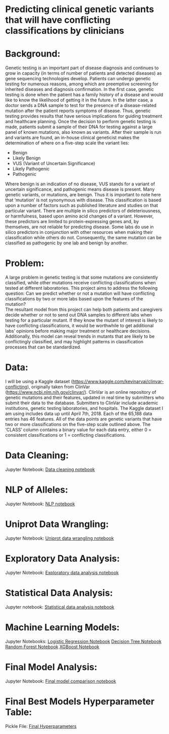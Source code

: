 # __Predicting clinical genetic variants that will have conflicting classifications by clinicians__
# Background:
Genetic testing is an important part of disease diagnosis and continues to grow in capacity (in terms of number of patients and detected diseases) as gene sequencing technologies develop. Patients can undergo genetic testing for numerous reasons, among which are preemptive screening for inherited diseases and diagnosis confirmation. In the first case, genetic testing is done when the patient has a family history of a disease and would like to know the likelihood of getting it in the future. In the latter case, a doctor sends a DNA sample to test for the presence of a disease-related mutation after the patient reports symptoms of disease. Thus, genetic testing provides results that have serious implications for guiding treatment and healthcare planning. 
Once the decision to perform genetic testing is made, patients submit a sample of their DNA for testing against a large panel of known mutations, also known as variants. After their sample is run and variants are found, an in-house clinical geneticist makes the determination of where on a five-step scale the variant lies: 

- Benign
- Likely Benign
- VUS (Variant of Uncertain Significance)
- Likely Pathogenic
- Pathogenic

Where benign is an indication of no disease, VUS stands for a variant of uncertain significance, and pathogenic means disease is present. Many genetic variants, or mutations, are benign. Thus it is important to note here that ‘mutation’ is not synonymous with disease. 
This classification is based upon a number of factors such as published literature and studies on that particular variant. There are multiple in silico predictors of deleteriousness, or harmfulness, based upon amino acid changes of a variant. However, these predictors are limited to protein-expressing genes and, by themselves, are not reliable for predicting disease. Some labs do use in silico predictors in conjunction with other resources when making their classification while others do not. Consequently, the same mutation can be classified as pathogenic by one lab and benign by another. 

# Problem: 
A large problem in genetic testing is that some mutations are consistently classified, while other mutations receive conflicting classifications when tested at different laboratories. This project aims to address the following question: Can we predict whether or not a mutation will have conflicting classifications by two or more labs based upon the features of the mutation? 	 	 	
The resultant model from this project can help both patients and caregivers decide whether or not to send out DNA samples to different labs when testing for a particular mutant. If they know the mutant of interest is likely to have conflicting classifications, it would be worthwhile to get additional labs’ opinions before making major treatment or healthcare decisions.  
Additionally, this model can reveal trends in mutants that are likely to be conflictingly classified, and may highlight patterns in classification processes that can be standardized.

# Data:
I will be using a Kaggle dataset (https://www.kaggle.com/kevinarvai/clinvar-conflicting), originally taken from ClinVar (https://www.ncbi.nlm.nih.gov/clinvar/). ClinVar is an online repository of genetic mutations and their features, updated in real time by submitters who submit their data to the database. Submitters to ClinVar include academic institutions, genetic testing laboratories, and hospitals. 
The Kaggle dataset I am using includes data up until April 7th, 2018. Each of the 65,188 data entries has 46 features. All of the data points are genetic variants that have two or more classifications on the five-step scale outlined above. The ‘CLASS’ column contains a binary value for each data entry, either 0 = consistent classifications or 1 = conflicting classifications.

# Data Cleaning:
Jupyter Notebook: [Data cleaning notebook](https://github.com/gksullan/conflicting_geneticvariants/blob/master/data_cleaning_notebook.ipynb)

# NLP of Alleles:
Jupyter Notebook: [NLP notebook](https://github.com/gksullan/conflicting_geneticvariants/blob/master/geneseq_nlp_notebook.ipynb)

# Uniprot Data Wrangling:
Jupyter Notebook: [Uniprot data wrangling notebook](https://github.com/gksullan/conflicting_geneticvariants/blob/master/uniprot_data_wrangling_notebook.ipynb)

# Exploratory Data Analysis:
Jupyter Notebook: [Exploratory data analysis notebook](https://github.com/gksullan/conflicting_geneticvariants/blob/master/exploratory_data_analysis.ipynb)

# Statistical Data Analysis:
Jupyter notebook: [Statistical data analysis notebook](https://github.com/gksullan/conflicting_geneticvariants/blob/master/statistical_analysis_notebook.ipynb)

# Machine Learning Models:
Jupyter Notebooks: [Logistic Regression Notebook](https://github.com/gksullan/conflicting_geneticvariants/blob/master/logistic_regression_model.ipynb)
[Decision Tree Notebook](https://github.com/gksullan/conflicting_geneticvariants/blob/master/decision_tree_model.ipynb)
[Random Forest Notebook](https://github.com/gksullan/conflicting_geneticvariants/blob/master/random_forest_model.ipynb)
[XGBoost Notebook](https://github.com/gksullan/conflicting_geneticvariants/blob/master/xgboost_model.ipynb)

# Final Model Analysis:
Jupyter Notebook: [Final model comparison notebook](https://github.com/gksullan/conflicting_geneticvariants/blob/master/final_model_results.ipynb)

# Final Best Models Hyperparameter Table:
Pickle File: [Final Hyperparameters](https://github.com/gksullan/conflicting_geneticvariants/blob/master/hyperparameter_tables/final_best_models.pkl)



